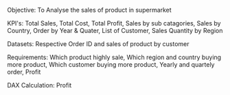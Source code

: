 Objective:
To Analyse the sales of product in supermarket

KPI's:
Total Sales, Total Cost, Total Profit, Sales by sub catagories, Sales by Country, Order by Year & Quater, List of Customer, Sales Quantity by Region

Datasets:
Respective Order ID and sales of product by customer

Requirements:
Which product highly sale, Which region and country buying more product, Which customer buying more product, Yearly and quartely order, Profit

DAX Calculation:
Profit
